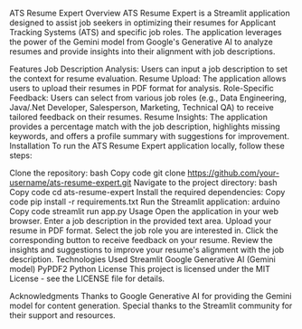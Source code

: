 ATS Resume Expert
Overview
ATS Resume Expert is a Streamlit application designed to assist job seekers in optimizing their resumes for Applicant Tracking Systems (ATS) and specific job roles. The application leverages the power of the Gemini model from Google's Generative AI to analyze resumes and provide insights into their alignment with job descriptions.

Features
Job Description Analysis: Users can input a job description to set the context for resume evaluation.
Resume Upload: The application allows users to upload their resumes in PDF format for analysis.
Role-Specific Feedback: Users can select from various job roles (e.g., Data Engineering, Java/.Net Developer, Salesperson, Marketing, Technical QA) to receive tailored feedback on their resumes.
Resume Insights: The application provides a percentage match with the job description, highlights missing keywords, and offers a profile summary with suggestions for improvement.
Installation
To run the ATS Resume Expert application locally, follow these steps:

Clone the repository:
bash
Copy code
git clone https://github.com/your-username/ats-resume-expert.git
Navigate to the project directory:
bash
Copy code
cd ats-resume-expert
Install the required dependencies:
Copy code
pip install -r requirements.txt
Run the Streamlit application:
arduino
Copy code
streamlit run app.py
Usage
Open the application in your web browser.
Enter a job description in the provided text area.
Upload your resume in PDF format.
Select the job role you are interested in.
Click the corresponding button to receive feedback on your resume.
Review the insights and suggestions to improve your resume's alignment with the job description.
Technologies Used
Streamlit
Google Generative AI (Gemini model)
PyPDF2
Python
License
This project is licensed under the MIT License - see the LICENSE file for details.

Acknowledgments
Thanks to Google Generative AI for providing the Gemini model for content generation.
Special thanks to the Streamlit community for their support and resources.
